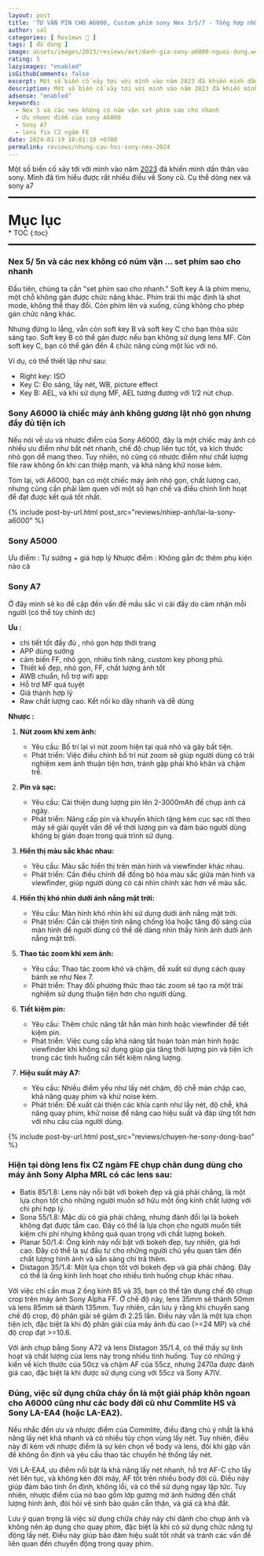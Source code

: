 ```yaml
---
layout: post
title: 'TƯ VẤN PIN CHO A6000, Custom phím sony Nex 3/5/7 - Tổng hợp những câu hỏi về sony Nex 2023 !'
author: sal
categories: [ Reviews 📝 ]
tags: [ đồ dùng ]
image: assets/images/2023/reviews/avt/danh-gia-sony-a6000-nguoi-dung.webp
rating: 5
lazyimages: "enabled"
isGithubComments: false
excerpt: Một số biến cố xảy tới với mình vào năm 2023 đã khiến mình dấn thân vào sony. Mình đã tìm hiểu được rất nhiều điều về Sony cũ. Cụ thể dòng nex và sony a7
description: Một số biến cố xảy tới với mình vào năm 2023 đã khiến mình dấn thân vào sony. Mình đã tìm hiểu được rất nhiều điều về Sony cũ. Cụ thể dòng nex và sony a7
adsense: "enabled"
keywords:
  - Nex 5 và các nex không có núm vặn set phím sao cho nhanh
  - Ưu nhược điểm của sony A6000
  - Sony A7
  - lens fix CZ ngàm FE
date: 2024-01-19 10:01:10 +0700
permalink: reviews/nhung-cau-hoi-sony-nex-2024
---
```


Một số biến cố xảy tới với mình vào năm <a href="{{ site.baseurl }}/tan-man/ve-que-mua-lua-chin">2023</a> đã khiến mình dấn thân vào sony. Mình đã tìm hiểu được rất nhiều điều về Sony cũ. Cụ thể dòng nex và sony a7

<hr style="border: 1px solid #000000;">
<p style="margin-bottom: 0px; font-weight: 700;font-size: 1.75rem;">Mục lục</p>
* TOC
{:toc}

<hr style="border: 1px solid #000000;">

### Nex 5/ 5n và các nex không có núm vặn ... set phím sao cho nhanh

Đầu tiên, chúng ta cần "set phím sao cho nhanh." Soft key A là phím menu, một chỗ không gán được chức năng khác. Phím trái thì mặc định là shot mode, không thể thay đổi. Còn phím lên và xuống, cũng không cho phép gán chức năng khác.

Nhưng đừng lo lắng, vẫn còn soft key B và soft key C cho bạn thỏa sức sáng tạo. Soft key B có thể gán được nếu bạn không sử dụng lens MF. Còn soft key C, bạn có thể gán đến 4 chức năng cùng một lúc với nó.

Ví dụ, có thể thiết lập như sau:

- Right key: ISO
- Key C: Đo sáng, lấy nét, WB, picture effect
- Key B: AEL, và khi sử dụng MF, AEL tương đương với 1/2 nút chụp.

### Sony A6000 là chiếc máy ảnh không gương lật nhỏ gọn nhưng đầy đủ tiện ích

Nếu nói về ưu và nhược điểm của Sony A6000, đây là một chiếc máy ảnh có nhiều ưu điểm như bắt nét nhanh, chế độ chụp liên tục tốt, và kích thước nhỏ gọn dễ mang theo. Tuy nhiên, nó cũng có nhược điểm như chất lượng file raw không ổn khi can thiệp mạnh, và khả năng khử noise kém.

Tóm lại, với A6000, bạn có một chiếc máy ảnh nhỏ gọn, chất lượng cao, nhưng cũng cần phải làm quen với một số hạn chế và điều chỉnh linh hoạt để đạt được kết quả tốt nhất.

{% include post-by-url.html post_src="reviews/nhiep-anh/lai-la-sony-a6000" %}


### Sony A5000
Ưu điểm : Tự sướng + giá hợp lý
Nhược điểm : Không gắn đc thêm phụ kiện nào cả

### Sony A7

Ở đây mình sẽ ko đề cập đến vấn đề mầu sắc vì cái đấy do cảm nhận mỗi người (có thể tùy chỉnh dc)

**Ưu :**
- chi tiết tốt đầy đủ , nhỏ gọn hợp thời trang
- APP dùng sướng
- cảm biến FF, nhỏ gọn, nhiêu tính năng, custom key phong phú.
- Thiết kế đẹp, nhỏ gọn, FF, chất lượng ảnh tốt
- AWB chuẩn, hỗ trợ wifi app
- Hỗ trợ MF quá tuyệt
- Giá thành hợp lý
- Raw chất lượng cao. Kết nối ko dây nhanh và dễ dùng

**Nhược :**

<ol><li><p><strong>N&uacute;t zoom khi xem ảnh:</strong></p><ul><li>Y&ecirc;u cầu: Bố tr&iacute; lại v&igrave; n&uacute;t zoom hiện tại qu&aacute; nhỏ v&agrave; g&acirc;y bất tiện.</li><li>Ph&aacute;t triển: Việc điều chỉnh bố tr&iacute; n&uacute;t zoom sẽ gi&uacute;p người d&ugrave;ng c&oacute; trải nghiệm xem ảnh thuận tiện hơn, tr&aacute;nh gặp phải kh&oacute; khăn v&agrave; chậm trễ.</li></ul></li><li><p><strong>Pin v&agrave; sạc:</strong></p><ul><li>Y&ecirc;u cầu: Cải thiện dung lượng pin l&ecirc;n 2-3000mAh để chụp ảnh cả ng&agrave;y.</li><li>Ph&aacute;t triển: N&acirc;ng cấp pin v&agrave; khuyến kh&iacute;ch tặng k&egrave;m cục sạc rời theo m&aacute;y sẽ giải quyết vấn đề về thời lượng pin v&agrave; đảm bảo người d&ugrave;ng kh&ocirc;ng bị gi&aacute;n đoạn trong qu&aacute; tr&igrave;nh sử dụng.</li></ul></li><li><p><strong>Hiển thị m&agrave;u sắc kh&aacute;c nhau:</strong></p><ul><li>Y&ecirc;u cầu: M&agrave;u sắc hiển thị tr&ecirc;n m&agrave;n h&igrave;nh v&agrave; viewfinder kh&aacute;c nhau.</li><li>Ph&aacute;t triển: Cần điều chỉnh để đồng bộ h&oacute;a m&agrave;u sắc giữa m&agrave;n h&igrave;nh v&agrave; viewfinder, gi&uacute;p người d&ugrave;ng c&oacute; c&aacute;i nh&igrave;n ch&iacute;nh x&aacute;c hơn về m&agrave;u sắc.</li></ul></li><li><p><strong>Hiển thị kh&oacute; nh&igrave;n dưới &aacute;nh nắng mặt trời:</strong></p><ul><li>Y&ecirc;u cầu: M&agrave;n h&igrave;nh kh&oacute; nh&igrave;n khi sử dụng dưới &aacute;nh nắng mặt trời.</li><li>Ph&aacute;t triển: Cần cải thiện t&iacute;nh năng chống l&oacute;a hoặc tăng độ s&aacute;ng của m&agrave;n h&igrave;nh để người d&ugrave;ng c&oacute; thể dễ d&agrave;ng nh&igrave;n thấy h&igrave;nh ảnh dưới &aacute;nh nắng mặt trời.</li></ul></li><li><p><strong>Thao t&aacute;c zoom khi xem ảnh:</strong></p><ul><li>Y&ecirc;u cầu: Thao t&aacute;c zoom kh&oacute; v&agrave; chậm, đề xuất sử dụng c&aacute;ch quay b&aacute;nh xe như Nex 7.</li><li>Ph&aacute;t triển: Thay đổi phương thức thao t&aacute;c zoom sẽ tạo ra một trải nghiệm sử dụng thuận tiện hơn cho người d&ugrave;ng.</li></ul></li><li><p><strong>Tiết kiệm pin:</strong></p><ul><li>Y&ecirc;u cầu: Th&ecirc;m chức năng tắt hẳn m&agrave;n h&igrave;nh hoặc viewfinder để tiết kiệm pin.</li><li>Ph&aacute;t triển: Việc cung cấp khả năng tắt ho&agrave;n to&agrave;n m&agrave;n h&igrave;nh hoặc viewfinder khi kh&ocirc;ng sử dụng gi&uacute;p gia tăng thời lượng pin v&agrave; tiện &iacute;ch trong c&aacute;c t&igrave;nh huống cần tiết kiệm năng lượng.</li></ul></li><li><p><strong>Hiệu suất m&aacute;y A7:</strong></p><ul><li>Y&ecirc;u cầu: Nhiều điểm yếu như lấy n&eacute;t chậm, độ chễ m&agrave;n chập cao, khả năng quay phim v&agrave; khử noise k&eacute;m.</li><li>Ph&aacute;t triển: Đề xuất cải thiện c&aacute;c kh&iacute;a cạnh như lấy n&eacute;t, độ chễ, khả năng quay phim, khử noise để n&acirc;ng cao hiệu suất v&agrave; đ&aacute;p ứng tốt hơn với nhu cầu của người d&ugrave;ng.</li></ul></li>
</ol>

{% include post-by-url.html post_src="reviews/chuyen-he-sony-dong-bao" %}

### Hiện tại dòng lens fix CZ ngàm FE chụp chân dung dùng cho máy ảnh Sony Alpha MRL có các lens sau:

- Batis 85/1.8: Lens này nổi bật với bokeh đẹp và giá phải chăng, là một lựa chọn tốt cho những người muốn sở hữu một ống kính chất lượng với chi phí hợp lý.
- Sona 55/1.8: Mặc dù có giá phải chăng, nhưng đánh đổi lại là bokeh không đạt được tầm cao. Đây có thể là lựa chọn cho người muốn tiết kiệm chi phí nhưng không quá quan trọng với chất lượng bokeh.
- Planar 50/1.4: Ống kính này nổi bật với bokeh đẹp, tuy nhiên, giá hơi cao. Đây có thể là sự đầu tư cho những người chủ yếu quan tâm đến chất lượng hình ảnh và sẵn sàng chi trả thêm.
- Distagon 35/1.4: Một lựa chọn tốt với bokeh đẹp và giá phải chăng. Đây có thể là ống kính linh hoạt cho nhiều tình huống chụp khác nhau.

Với việc chỉ cần mua 2 ống kính 85 và 35, bạn có thể tận dụng chế độ chụp crop trên máy ảnh Sony Alpha FF. Ở chế độ này, lens 35mm sẽ thành 50mm và lens 85mm sẽ thành 135mm. Tuy nhiên, cần lưu ý rằng khi chuyển sang chế độ crop, độ phân giải sẽ giảm đi 2.25 lần. Điều này vẫn là một lựa chọn tiện ích, đặc biệt là khi độ phân giải của máy ảnh đủ cao (>=24 MP) và chế độ crop đạt >=10.6.

Với ảnh chụp bằng Sony A72 và lens Distagon 35/1.4, có thể thấy sự linh hoạt và chất lượng của lens này trong nhiều tình huống. Tuy có những ý kiến về kích thước của 50cz và chậm AF của 55cz, nhưng 2470a được đánh giá cao, đặc biệt là khi được sử dụng cùng với 55cz và Sony A7IV.

###  Đúng, việc sử dụng chữa cháy ổn là một giải pháp khôn ngoan cho A6000 cũng như các body đời cũ như Commlite HS và Sony LA-EA4 (hoặc LA-EA2).

Nếu nhắc đến ưu và nhược điểm của Commlite, điều đáng chú ý nhất là khả năng lấy nét khá nhanh và có nhiều tùy chọn vùng lấy nét. Tuy nhiên, điều này đi kèm với nhược điểm là sự kén chọn về body và lens, đôi khi gặp vấn đề không ổn định và yêu cầu thao tác chuyển hệ thống lấy nét.

Với LA-EA4, ưu điểm nổi bật là khả năng lấy nét nhanh, hỗ trợ AF-C cho lấy nét liên tục, và không kén đời máy, AF tốt trên nhiều body đời cũ. Điều này giúp đảm bảo tính ổn định, không lỗi, và có thể sử dụng ngay lập tức. Tuy nhiên, nhược điểm của nó bao gồm lớp gương mờ ảnh hưởng đến chất lượng hình ảnh, đòi hỏi vệ sinh bảo quản cẩn thận, và giá cả khá đắt.

Lưu ý quan trọng là việc sử dụng chữa cháy này chỉ dành cho chụp ảnh và không nên áp dụng cho quay phim, đặc biệt là khi có sử dụng chức năng tự động lấy nét. Điều này giúp bảo đảm hiệu suất tốt nhất và tránh các vấn đề liên quan đến chuyển động trong quay phim.


